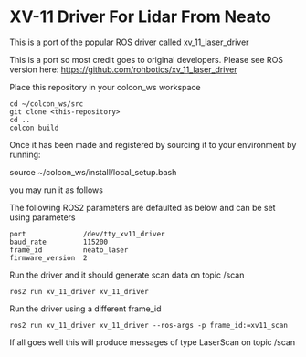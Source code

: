 # XV-11 Driver For Lidar From Neato

This is a port of the popular ROS driver called  xv_11_laser_driver

This is a port so most credit goes to original developers.
Please see ROS version here:  https://github.com/rohbotics/xv_11_laser_driver

Place this repository in your colcon_ws workspace

    cd ~/colcon_ws/src
    git clone <this-repository>
    cd ..
    colcon build

Once it has been made and registered by sourcing it to your environment by running:

source ~/colcon_ws/install/local_setup.bash

you may run it as follows

The following ROS2 parameters are defaulted as below and can be set using parameters

    port              /dev/tty_xv11_driver
    baud_rate         115200
    frame_id          neato_laser
    firmware_version  2

Run the driver and it should generate scan data on topic /scan

    ros2 run xv_11_driver xv_11_driver

Run the driver using a different frame_id

    ros2 run xv_11_driver xv_11_driver --ros-args -p frame_id:=xv11_scan

If all goes well this will produce messages of type LaserScan on topic /scan

    

